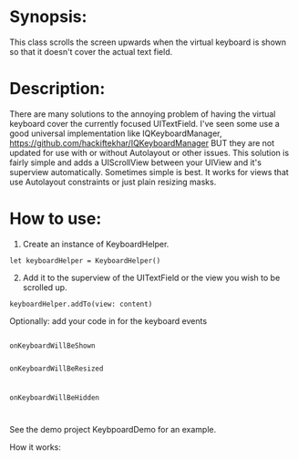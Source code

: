 # Synopsis:

This class scrolls the screen upwards when the virtual keyboard is shown so that it doesn't cover the actual text field. 

# Description:

There are many solutions to the annoying problem of having the virtual keyboard cover the currently focused UITextField. I've seen some use a good universal implementation like IQKeyboardManager, https://github.com/hackiftekhar/IQKeyboardManager 
BUT they are not updated for use with or without Autolayout or other issues. 
This solution is fairly simple and adds a UIScrollView between your UIView and it's superview automatically. Sometimes simple is best. It works for views that use Autolayout constraints or just plain resizing masks. 

# How to use:

1. Create an instance of KeyboardHelper. 

<code>let keyboardHelper = KeyboardHelper()</code>

2. Add it to the superview of the UITextField or the view you wish to be scrolled up.  

<code>keyboardHelper.addTo(view: content)</code>

Optionally:  add your code in for the keyboard events

<code>
onKeyboardWillBeShown

onKeyboardWillBeResized

onKeyboardWillBeHidden

</code>

See the demo project KeybpoardDemo for an example. 


How it works:


